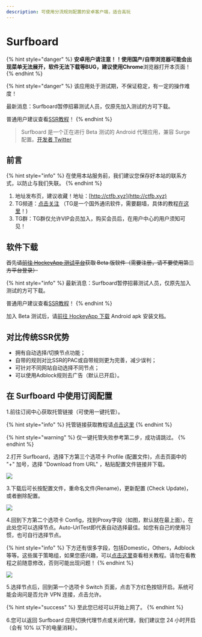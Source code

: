 ```yaml
---
description: 可使用分流规则配置的安卓客户端，适合高玩
---
```


# Surfboard

{% hint style="danger" %}
**安卓用户请注意！！**使用国产/自带浏览器可能会出现菜单无法展开，软件无法下载等BUG，建议使用**Chrome**浏览器打开本页面！
{% endhint %}

{% hint style="danger" %}
该应用处于测试期，不保证稳定，有一定的操作难度！

最新消息：Surfboard暂停招募测试人员，仅原先加入测试的方可下载。

普通用户建议查看[SSR教程](ssr.md)！
{% endhint %}

> Surfboard 是一个正在进行 Beta 测试的 Android 代理应用，兼容 Surge 配置。[开发者 Twitter](https://twitter.com/getsurfboard)

## 前言

{% hint style="info" %}
在使用本站服务前，我们建议您保存好本站的联系方式，以防止与我们失联。
{% endhint %}

1. 地址发布页，建议收藏！地址：[http://ctfb.xyz](http://ctfb.xyz)
2. TG频道：[点击关注](https://t.me/cctcloud) （TG是一个国外通讯软件，需要翻墙，具体的教程[在这里](../../advanced/telegram.md)！\)
3. TG群：TG群仅允许VIP会员加入，购买会员后，在用户中心的用户须知可见！

## 软件下载

 ~~首先请~~[~~前往 HockeyApp 测试平台~~](https://rink.hockeyapp.net/recruit/2113783c503645abb0a5ec6317e1a169)~~获取 Beta 版软件（需要注册，请不要使用第三方平台登录）~~

{% hint style="info" %}
最新消息：Surfboard暂停招募测试人员，仅原先加入测试的方可下载。

普通用户建议查看[SSR教程](ssr.md)！
{% endhint %}

加入 Beta 测试后，请[前往 HockeyApp 下载](https://rink.hockeyapp.net/apps/37108b2364df445b8461466a0cd734a9) Android apk 安装文档。

## 对比传统SSR优势

* 拥有自动选择/切换节点功能；
* 自带的规则对比SSR的PAC或自带规则更为完善，减少误判；
* 可针对不同网站自动选择不同节点；
* 可以使用Adblock规则去广告（默认已开启）。

## 在 Surfboard 中使用订阅配置

1.前往订阅中心获取托管链接（可使用一键托管）。

{% hint style="info" %}
托管链接获取教程请[点击这里](../../panel.md#ding-yue-tuo-guan-lian-jie)
{% endhint %}

{% hint style="warning" %}
仅一键托管失败参考第二步，成功请跳过。
{% endhint %}

2.打开 Surfboard，选择下方第三个选项卡 Profile \(配置文件\)，点击页面中的 "+" 加号，选择 "Download from URL" ，粘贴配置文件链接并下载。

![](../../.gitbook/assets/5c7e81d64ab1a.png)

3.下载后可长按配置文件，重命名文件\(Rename\)，更新配置 \(Check Update\)，或者删除配置。

![](../../.gitbook/assets/photo_2019-05-29_10-02-54.jpg)

4.回到下方第二个选项卡 Config，找到Proxy字段（如图，默认就在最上面）。在此处您可以选择节点。Auto-UrlTest即代表自动选择最佳。如您有自己的使用习惯，也可自行选择节点。

{% hint style="info" %}
下方还有很多字段，包括Domestic，Others，Adblock等等。这些属于策略组，如果您感兴趣，可以[点击这里](../../advanced/rules.md)查看相关教程。请勿在看教程之前随意修改，否则可能出现问题！
{% endhint %}

![](../../.gitbook/assets/photo_2019-05-29_10-07-10.jpg)

5.选择节点后，回到第一个选项卡 Switch 页面，点击下方红色按钮开启。系统可能会询问是否允许 VPN 连接，点击允许。

{% hint style="success" %}
至此您已经可以开始上网了。
{% endhint %}

6.您可以返回 Surfboard 应用切换代理节点或关闭代理，我们建议您 24 小时开启（会有 10% 以下的电量消耗）。

